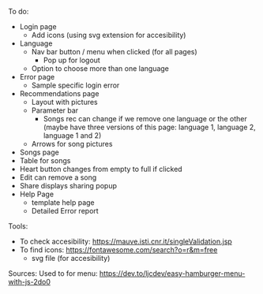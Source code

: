To do:
* Login page
  * Add icons (using svg extension for accesibility)
* Language
  * Nav bar button / menu when clicked (for all pages)
    * Pop up for logout
  * Option to choose more than one language
* Error page
  * Sample specific login error
* Recommendations page
  * Layout with pictures
  * Parameter bar
    * Songs rec can change if we remove one language or the other (maybe have three versions of this page: language 1, language 2, language 1 and 2)
  * Arrows for song pictures
 * Songs page
  * Table for songs
  * Heart button changes from empty to full if clicked
  * Edit can remove a song
  * Share displays sharing popup
* Help Page
  * template help page
  * Detailed Error report
  
Tools:
* To check accesibility: https://mauve.isti.cnr.it/singleValidation.jsp
* To find icons: https://fontawesome.com/search?o=r&m=free
  * svg file (for accesibility)
  
Sources:
Used to for menu: https://dev.to/ljcdev/easy-hamburger-menu-with-js-2do0

  
